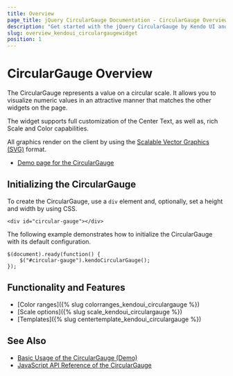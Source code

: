 ```yaml
---
title: Overview
page_title: jQuery CircularGauge Documentation - CircularGauge Overview
description: "Get started with the jQuery CircularGauge by Kendo UI and learn how to create, initialize, and enable the widget."
slug: overview_kendoui_circulargaugewidget
position: 1
---
```


# CircularGauge Overview

The CircularGauge represents a value on a circular scale. It allows you to visualize numeric values in an attractive manner that matches the other widgets on the page.

The widget supports full customization of the Center Text, as well as, rich Scale and Color capabilities.

All graphics render on the client by using the [Scalable Vector Graphics (SVG)](https://en.wikipedia.org/wiki/Scalable_Vector_Graphics) format.

* [Demo page for the CircularGauge](https://demos.telerik.com/kendo-ui/circular-gauge/index)

## Initializing the CircularGauge

To create the CircularGauge, use a `div` element and, optionally, set a height and width by using CSS.

    <div id="circular-gauge"></div>

The following example demonstrates how to initialize the CircularGauge with its default configuration.

	$(document).ready(function() {
    	$("#circular-gauge").kendoCircularGauge();
   	});

## Functionality and Features

* [Color ranges]({% slug colorranges_kendoui_circulargauge %})
* [Scale options]({% slug scale_kendoui_circulargauge %})
* [Templates]({% slug centertemplate_kendoui_circulargauge %})

## See Also

* [Basic Usage of the CircularGauge (Demo)](https://demos.telerik.com/kendo-ui/circular-gauge/index)
* [JavaScript API Reference of the CircularGauge](/api/javascript/dataviz/ui/circulargauge)
